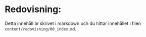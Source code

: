 ---
---
Redovisning:
=========================

Detta innehåll är skrivet i markdown och du hittar innehållet i filen `content/redovisning/00_index.md`.
